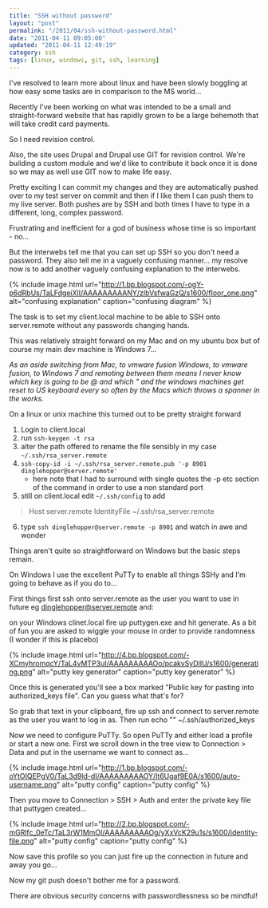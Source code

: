 ```yaml
---
title: "SSH without password"
layout: "post"
permalink: "/2011/04/ssh-without-password.html"
date: "2011-04-11 09:05:00"
updated: "2011-04-11 12:49:19"
category: ssh
tags: [linux, windows, git, ssh, learning]
---
```


I've resolved to learn more about linux and have been slowly boggling at how easy some tasks are in comparison to the MS world...

Recently I've been working on what was intended to be a small and straight-forward website that has rapidly grown to be a large behemoth that will take credit card payments. 

<!--more-->

So I need revision control. 

Also, the site uses Drupal and Drupal use GIT for revision control. We're building a custom module and we'd like to contribute it back once it is done so we may as well use GIT now to make life easy.

Pretty exciting I can commit my changes and they are automatically pushed over to my test server on commit and then if I like them I can push them to my live server. Both pushes are by SSH and both times I have to type in a different, long, complex password.

Frustrating and inefficient for a god of business whose time is so important - no...

But the interwebs tell me that you can set up SSH so you don't need a password. They also tell me in a vaguely confusing manner... my resolve now is to add another vaguely confusing explanation to the interwebs.

{% include image.html url="http://1.bp.blogspot.com/-ogY-p6dRbUs/TaLFdgeiXlI/AAAAAAAAANY/zIbVsfwaGzQ/s1600/floor_one.png" alt="confusing explanation" caption="confusing diagram" %}

The task is to set my client.local machine to be able to SSH onto server.remote without any passwords changing hands.

This was relatively straight forward on my Mac and on my ubuntu box but of course my main dev machine is Windows 7...

<span style="font-style:italic;">As an aside switching from Mac, to vmware fusion Windows, to vmware fusion, to Windows 7 and remoting between them means I *never* know which key is going to be @ and which " and the windows machines get reset to US keyboard every so often by the Macs which throws a spanner in the works.</span>

On a linux or unix machine this turned out to be pretty straight forward

 1) Login to client.local
 2) run `ssh-keygen -t rsa`
 3) alter the path offered to rename the file sensibly in my case `~/.ssh/rsa_server.remote`
 4) `ssh-copy-id -i ~/.ssh/rsa_server.remote.pub '-p 8901 dinglehopper@server.remote'`
    * here note that I had to surround with single quotes the -p etc section of the command in order to use a non standard port
 5) still on client.local edit `~/.ssh/config` to add

> Host server.remote
> IdentityFile ~/.ssh/rsa_server.remote

 6) type `ssh dinglehopper@server.remote -p 8901` and watch in awe and wonder

Things aren't quite so straightforward on Windows but the basic steps remain.

On Windows I use the excellent PuTTy to enable all things SSHy and I'm going to behave as if you do to...

First things first ssh onto server.remote as the user you want to use in future  eg dinglehopper@server.remote and:

on your Windows clinet.local fire up puttygen.exe and hit generate. As a bit of fun you are asked to wiggle your mouse in order to provide randomness (I wonder if this is placebo)

{% include image.html url="http://4.bp.blogspot.com/-XCmyhromqcY/TaL4vMTP3uI/AAAAAAAAAOo/pcakvSyDlIU/s1600/generating.png" alt="putty key generator" caption="putty key generator" %}

Once this is generated you'll see a box marked "Public key for pasting into authorized_keys file". Can you guess what that's for?

So grab that text in your clipboard, fire up ssh and connect to server.remote as the user you want to log in as.
Then run echo "<paste text here>" ~/.ssh/authorized_keys

Now we need to configure PuTTy. So open PuTTy and either load a profile or start a new one. First we scroll down in the tree view to Connection > Data and put in the username we want to connect as...

{% include image.html url="http://1.bp.blogspot.com/-oYtOIQEPgV0/TaL3d9ld-dI/AAAAAAAAAOY/lt6Ugaf9E0A/s1600/auto-username.png" alt="putty config" caption="putty config" %}

Then you move to Connection > SSH > Auth and enter the private key file that puttygen created...

{% include image.html url="http://2.bp.blogspot.com/-mGRlfc_0eTc/TaL3rW1MmOI/AAAAAAAAAOg/yXxVcK29u1s/s1600/identity-file.png" alt="putty config" caption="putty config" %}

Now save this profile so you can just fire up the connection in future and away you go...

Now my git push doesn't bother me for a password.

There are obvious security concerns with passwordlessness so be mindful!

